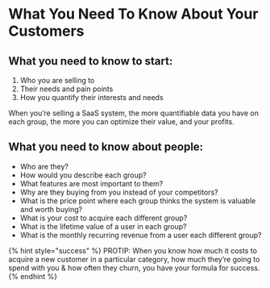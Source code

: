# What You Need To Know About Your Customers

## What you need to know to start:

1. Who you are selling to
2. Their needs and pain points
3. How you quantify their interests and needs

When you’re selling a SaaS system, the more quantifiable data you have on each group, the more you can optimize their value, and your profits.

## What you need to know about people:

* Who are they?
* How would you describe each group?
* What features are most important to them?
* Why are they buying from you instead of your competitors?
* What is the price point where each group thinks the system is valuable and worth buying?
* What is your cost to acquire each different group?
* What is the lifetime value of a user in each group?
* What is the monthly recurring revenue from a user each different group?

{% hint style="success" %}
PROTIP: When you know how much it costs to acquire a new customer in a particular category, how much they’re going to spend with you & how often they churn, you have your formula for success.
{% endhint %}

